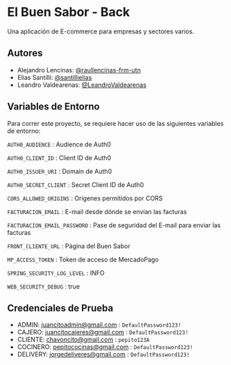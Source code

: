 # El Buen Sabor - Back

Una aplicación de E-commerce para empresas y sectores varios.

## Autores

- Alejandro Lencinas: [@raullencinas-frm-utn](https://github.com/raullencinas-frm-utn)
- Elias Santilli: [@santillielias](https://github.com/santillielias)
- Leandro Valdearenas: [@LeandroValdearenas](https://github.com/LeandroValdearenas)

## Variables de Entorno

Para correr este proyecto, se requiere hacer uso de las siguientes variables de entorno:

`AUTH0_AUDIENCE` : Audience de Auth0 

`AUTH0_CLIENT_ID` : Client ID de Auth0 

`AUTH0_ISSUER_URI` : Domain de Auth0 

`AUTH0_SECRET_CLIENT` : Secret Client ID de Auth0 

`CORS_ALLOWED_ORIGINS` : Orígenes permitidos por CORS 

`FACTURACION_EMAIL` : E-mail desde dónde se envían las facturas

`FACTURACION_EMAIL_PASSWORD` : Pase de seguridad del E-mail para enviar las facturas 

`FRONT_CLIENTE_URL` : Página del Buen Sabor 

`MP_ACCESS_TOKEN` : Token de acceso de MercadoPago 

`SPRING_SECURITY_LOG_LEVEL` : INFO 

`WEB_SECURITY_DEBUG` : true 


## Credenciales de Prueba

- ADMIN: juancitoadmin@gmail.com : `DefaultPassword123!`
- CAJERO: juancitocajeres@gmail.com : `DefaultPassword123!`
- CLIENTE: chavoncito@gmail.com : `pepito123A`
- COCINERO: pepitococinas@gmail.com : `DefaultPassword123!`
- DELIVERY: jorgedeliveres@gmail.com : `DefaultPassword123!`
